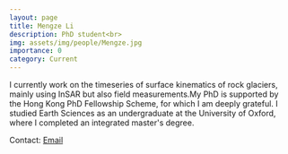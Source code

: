```yaml
---
layout: page
title: Mengze Li
description: PhD student<br> 
img: assets/img/people/Mengze.jpg
importance: 0
category: Current
---
```

I currently work on the timeseries of surface kinematics of rock glaciers, mainly using InSAR but also field measurements.My PhD is supported by the Hong Kong PhD Fellowship Scheme, for which I am deeply grateful. I studied Earth Sciences as an undergraduate at the University of Oxford, where I completed an integrated master's degree.

Contact: [Email](mailto:mengze.li@link.cuhk.edu.hk)
